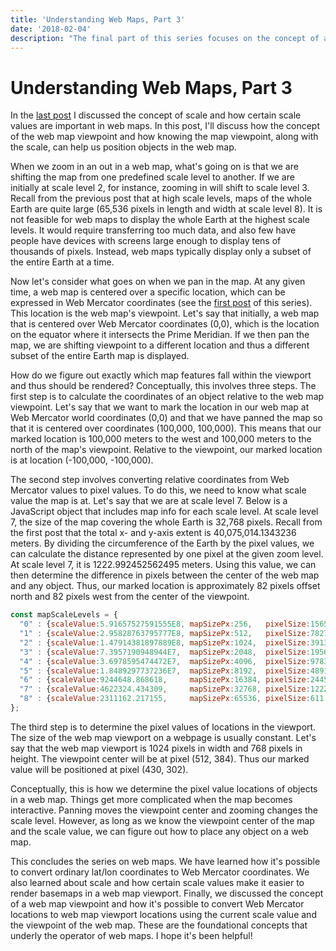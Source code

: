 ```yaml
---
title: 'Understanding Web Maps, Part 3'
date: '2018-02-04'
description: "The final part of this series focuses on the concept of a map viewpoint. I discuss how it's possible to position features within a web map viewport using the map's scale value and viewpoint."
---
```


# Understanding Web Maps, Part 3

In the [last post](understanding-web-maps-part-2) I discussed the concept of scale and how certain scale values are important in web maps. In this post, I'll discuss how the concept of the web map viewpoint and how knowing the map viewpoint, along with the scale, can help us position objects in the web map.

When we zoom in an out in a web map, what's going on is that we are shifting the map from one predefined scale level to another. If we are initially at scale level 2, for instance, zooming in will shift to scale level 3. Recall from the previous post that at high scale levels, maps of the whole Earth are quite large (65,536 pixels in length and width at scale level 8). It is not feasible for web maps to display the whole Earth at the highest scale levels. It would require transferring too much data, and also few have people have devices with screens large enough to display tens of thousands of pixels. Instead, web maps typically display only a subset of the entire Earth at a time.

Now let's consider what goes on when we pan in the map. At any given time, a web map is centered over a specific location, which can be expressed in Web Mercator coordinates (see the [first post](understanding-web-maps-part-1) of this series). This location is the web map's viewpoint. Let's say that initially, a web map that is centered over Web Mercator coordinates (0,0), which is the location on the equator where it intersects the Prime Meridian. If we then pan the map, we are shifting viewpoint to a different location and thus a different subset of the entire Earth map is displayed.

How do we figure out exactly which map features fall within the viewport and thus should be rendered? Conceptually, this involves three steps. The first step is to calculate the coordinates of an object relative to the web map viewpoint. Let's say that we want to mark the location in our web map at Web Mercator world coordinates (0,0) and that we have panned the map so that it is centered over coordinates (100,000, 100,000). This means that our marked location is 100,000 meters to the west and 100,000 meters to the north of the map's viewpoint. Relative to the viewpoint, our marked location is at location (-100,000, -100,000).

The second step involves converting relative coordinates from Web Mercator values to pixel values. To do this, we need to know what scale value the map is at. Let's say that we are at scale level 7. Below is a JavaScript object that includes map info for each scale level. At scale level 7, the size of the map covering the whole Earth is 32,768 pixels. Recall from the first post that the total x- and y-axis extent is 40,075,014.1343236 meters. By dividing the circumference of the Earth by the pixel values, we can calculate the distance represented by one pixel at the given zoom level. At scale level 7, it is 1222.992452562495 meters. Using this value, we can then determine the difference in pixels between the center of the web map and any object. Thus, our marked location is approximately 82 pixels offset north and 82 pixels west from the center of the viewpoint.

~~~js
const mapScaleLevels = {   
  "0" : {scaleValue:5.91657527591555E8, mapSizePx:256,   pixelSize:156543.03392800014},   
  "1" : {scaleValue:2.95828763795777E8, mapSizePx:512,   pixelSize:78271.51696399994},   
  "2" : {scaleValue:1.47914381897889E8, mapSizePx:1024,  pixelSize:39135.75848200009},   
  "3" : {scaleValue:7.3957190948944E7,  mapSizePx:2048,  pixelSize:19567.87924099992},   
  "4" : {scaleValue:3.6978595474472E7,  mapSizePx:4096,  pixelSize:9783.93962049996},   
  "5" : {scaleValue:1.8489297737236E7,  mapSizePx:8192,  pixelSize:4891.96981024998},   
  "6" : {scaleValue:9244648.868618,     mapSizePx:16384, pixelSize:2445.98490512499},   
  "7" : {scaleValue:4622324.434309,     mapSizePx:32768, pixelSize:1222.992452562495},   
  "8" : {scaleValue:2311162.217155,     mapSizePx:65536, pixelSize:611.4962262813797}
};
~~~

The third step is to determine the pixel values of locations in the viewport. The size of the web map viewport on a webpage is usually constant. Let's say that the web map viewport is 1024 pixels in width and 768 pixels in height. The viewpoint center will be at pixel (512, 384). Thus our marked value will be positioned at pixel (430, 302).

Conceptually, this is how we determine the pixel value locations of objects in a web map. Things get more complicated when the map becomes interactive. Panning moves the viewpoint center and zooming changes the scale level. However, as long as we know the viewpoint center of the map and the scale value, we can figure out how to place any object on a web map.

This concludes the series on web maps. We have learned how it's possible to convert ordinary lat/lon coordinates to Web Mercator coordinates. We also learned about scale and how certain scale values make it easier to render basemaps in a web map viewport. Finally, we discussed the concept of a web map viewpoint and how it's possible to convert Web Mercator locations to web map viewport locations using the current scale value and the viewpoint of the web map. These are the foundational concepts that underly the operator of web maps. I hope it's been helpful!
